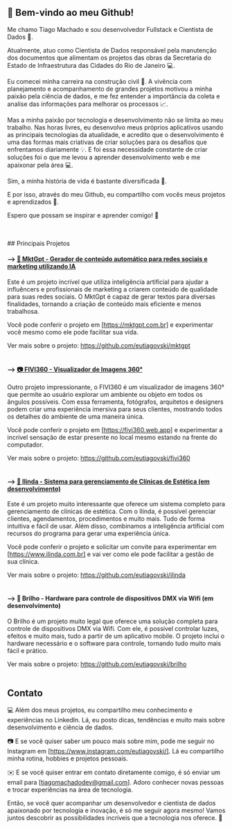 ## 👋 Bem-vindo ao meu Github!

Me chamo Tiago Machado e sou desenvolvedor Fullstack e Cientista de Dados 🚀.

Atualmente, atuo como Cientista de Dados responsável pela manutenção dos documentos que alimentam os projetos das obras da Secretaria do Estado de Infraestrutura das Cidades do Rio de Janeiro 💻.

Eu comecei minha carreira na construção civil 🔨. A vivência com planejamento e acompanhamento de grandes projetos motivou a minha paixão pela ciência de dados, e me fez entender a importância da coleta e analise das informações para melhorar os processos 📈.


Mas a minha paixão por tecnologia e desenvolvimento não se limita ao meu trabalho. Nas horas livres, eu desenvolvo meus próprios aplicativos usando as principais tecnologias da atualidade, e acredito que o desenvolvimento é uma das formas mais criativas de criar soluções para os desafios que enfrentamos diariamente 💡. E foi essa necessidade constante de criar soluções foi o que me levou a aprender desenvolvimento web e me apaixonar pela área 💻.


Sim, a minha história de vida é bastante diversificada 🌈.


E por isso, através do meu Github, eu compartilho com vocês meus projetos e aprendizados 🤝.

Espero que possam se inspirar e aprender comigo! 🌟

</br>
</br>
## Principais Projetos

#### --> <a href='https://mktgpt.com.br' target='_blank'>🚀 MktGpt - Gerador de conteúdo automático para redes sociais e marketing utilizando IA</a>

Este é um projeto incrível que utiliza inteligência artificial para ajudar a influêncers e profissionais de marketing a criarem conteúdo de qualidade para suas redes sociais. O MktGpt é capaz de gerar textos para diversas finalidades, tornando a criação de conteúdo mais eficiente e menos trabalhosa. 

Você pode conferir o projeto em [https://mktgpt.com.br] e experimentar você mesmo como ele pode facilitar sua vida.

Ver mais sobre o projeto: https://github.com/eutiagovski/mktgpt
</br>
</br>
#### --> <a href='https://fivi360.web.app' target='_blank'>📷 FIVI360 - Visualizador de Imagens 360°</a>

Outro projeto impressionante, o FIVI360 é um visualizador de imagens 360° que permite ao usuário explorar um ambiente ou objeto em todos os ângulos possíveis. Com essa ferramenta, fotógrafos, arquitetos e designers podem criar uma experiência imersiva para seus clientes, mostrando todos os detalhes do ambiente de uma maneira única. 

Você pode conferir o projeto em [https://fivi360.web.app] e experimentar a incrível sensação de estar presente no local mesmo estando na frente do computador.

Ver mais sobre o projeto: https://github.com/eutiagovski/fivi360
</br>
</br>
#### --> <a href='https://www.ilinda.com.br' target='_blank'>💆 Ilinda - Sistema para gerenciamento de Clínicas de Estética (em desenvolvimento)</a>

Este é um projeto muito interessante que oferece um sistema completo para gerenciamento de clínicas de estética. Com o Ilinda, é possível gerenciar clientes, agendamentos, procedimentos e muito mais. Tudo de forma intuitiva e fácil de usar. Além disso, combinamos a inteligência artificial com recursos do programa para gerar uma experiência única.

 Você pode conferir o projeto e solicitar um convite para experimentar em [https://www.ilinda.com.br] e vai ver como ele pode facilitar a gestão de sua clínica.

Ver mais sobre o projeto: https://github.com/eutiagovski/ilinda
</br>
</br>
#### --> 🌟 Brilho - Hardware para controle de dispositivos DMX via Wifi (em desenvolvimento)

O Brilho é um projeto muito legal que oferece uma solução completa para controle de dispositivos DMX via Wifi. Com ele, é possível controlar luzes, efeitos e muito mais, tudo a partir de um aplicativo mobile. O projeto inclui o hardware necessário e o software para controle, tornando tudo muito mais fácil e prático.

Ver mais sobre o projeto: https://github.com/eutiagovski/brilho
</br>
</br>
## Contato

💻 Além dos meus projetos, eu compartilho meu conhecimento e experiências no LinkedIn. Lá, eu posto dicas, tendências e muito mais sobre desenvolvimento e ciência de dados.

📷 E se você quiser saber um pouco mais sobre mim, pode me seguir no Instagram em [https://www.instagram.com/eutiagovski/]. Lá eu compartilho minha rotina, hobbies e projetos pessoais.

✉️ E se você quiser entrar em contato diretamente comigo, é só enviar um email para [tiagomachadodev@gmail.com]. Adoro conhecer novas pessoas e trocar experiências na área de tecnologia.

Então, se você quer acompanhar um desenvolvedor e cientista de dados apaixonado por tecnologia e inovação, é só me seguir agora mesmo! Vamos juntos descobrir as possibilidades incríveis que a tecnologia nos oferece. 🚀
